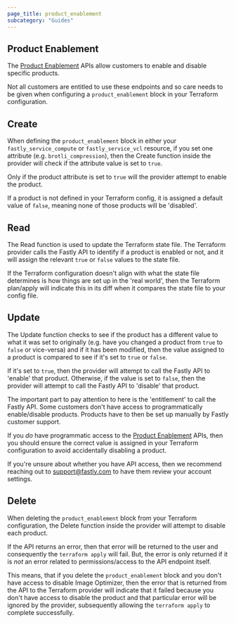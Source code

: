 ```yaml
---
page_title: product_enablement
subcategory: "Guides"
---
```


## Product Enablement

The [Product Enablement](https://developer.fastly.com/reference/api/products/enablement/) APIs allow customers to enable and disable specific products.

Not all customers are entitled to use these endpoints and so care needs to be given when configuring a `product_enablement` block in your Terraform configuration.

## Create

When defining the `product_enablement` block in either your `fastly_service_compute` or `fastly_service_vcl` resource, if you set one attribute (e.g. `brotli_compression`), then the Create function inside the provider will check if the attribute value is set to `true`.

Only if the product attribute is set to `true` will the provider attempt to enable the product.

If a product is not defined in your Terraform config, it is assigned a default value of `false`, meaning none of those products will be 'disabled'.

## Read

The Read function is used to update the Terraform state file. The Terraform provider calls the Fastly API to identify if a product is enabled or not, and it will assign the relevant `true` or `false` values to the state file.

If the Terraform configuration doesn't align with what the state file determines is how things are set up in the 'real world', then the Terraform plan/apply will indicate this in its diff when it compares the state file to your config file.

## Update

The Update function checks to see if the product has a different value to what it was set to originally (e.g. have you changed a product from `true` to `false` or vice-versa) and if it has been modified, then the value assigned to a product is compared to see if it's set to `true` or `false`.

If it's set to `true`, then the provider will attempt to call the Fastly API to 'enable' that product. Otherwise, if the value is set to `false`, then the provider will attempt to call the Fastly API to 'disable' that product.

The important part to pay attention to here is the 'entitlement' to call the Fastly API. Some customers don't have access to programmatically enable/disable products. Products have to then be set up manually by Fastly customer support.

If you _do_ have programmatic access to the [Product Enablement](https://developer.fastly.com/reference/api/products/enablement/) APIs, then you should ensure the correct value is assigned in your Terraform configuration to avoid accidentally disabling a product.

If you're unsure about whether you have API access, then we recommend reaching out to [support@fastly.com](mailto:support@fastly.com) to have them review your account settings.

## Delete

When deleting the `product_enablement` block from your Terraform configuration, the Delete function inside the provider will attempt to disable each product.

If the API returns an error, then that error will be returned to the user and consequently the `terraform apply` will fail. But, the error is only returned if it is _not_ an error related to permissions/access to the API endpoint itself.

This means, that if you delete the `product_enablement` block and you don't have access to disable Image Optimizer, then the error that is returned from the API to the Terraform provider will indicate that it failed because you don't have access to disable the product and that particular error will be ignored by the provider, subsequently allowing the `terraform apply` to complete successfully.
